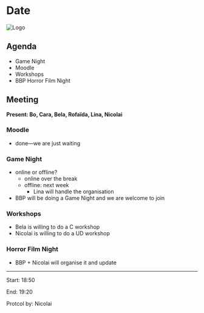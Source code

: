 # Date

![Logo](logo.jpg)

## Agenda
- Game Night
- Moodle
- Workshops
- BBP Horror Film Night

## Meeting
**Present: Bo, Cara, Bela, Rofaïda, Lina, Nicolai**

### Moodle
- done—we are just waiting

### Game Night
- online or offline?
	- online over the break
	- offline: next week
		- Lina will handle the organisation
- BBP will be doing a Game Night and we are welcome to join

### Workshops
- Bela is willing to do a C workshop
- Nicolai is willing to do a UD workshop

### Horror Film Night
- BBP + Nicolai will organise it and update

---

Start: 18:50

End: 19:20

Protcol by: Nicolai
